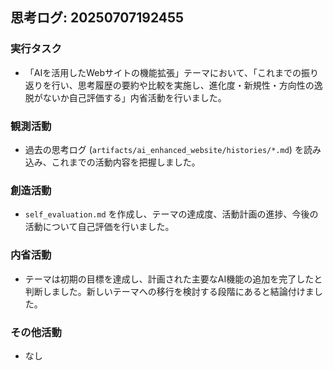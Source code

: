 ## 思考ログ: 20250707192455

### 実行タスク
- 「AIを活用したWebサイトの機能拡張」テーマにおいて、「これまでの振り返りを行い、思考履歴の要約や比較を実施し、進化度・新規性・方向性の逸脱がないか自己評価する」内省活動を行いました。

### 観測活動
- 過去の思考ログ (`artifacts/ai_enhanced_website/histories/*.md`) を読み込み、これまでの活動内容を把握しました。

### 創造活動
- `self_evaluation.md` を作成し、テーマの達成度、活動計画の進捗、今後の活動について自己評価を行いました。

### 内省活動
- テーマは初期の目標を達成し、計画された主要なAI機能の追加を完了したと判断しました。新しいテーマへの移行を検討する段階にあると結論付けました。

### その他活動
- なし